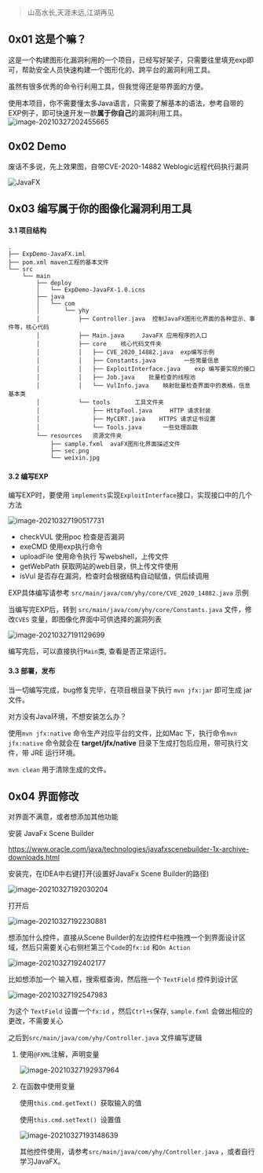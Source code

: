 

>   山高水长,天涯未远,江湖再见

## 0x01 这是个嘛？

这是一个构建图形化漏洞利用的一个项目，已经写好架子，只需要往里填充exp即可，帮助安全人员快速构建一个图形化的、跨平台的漏洞利用工具。

虽然有很多优秀的命令行利用工具，但我觉得还是带界面的方便。

使用本项目，你不需要懂太多Java语言，只需要了解基本的语法，参考自带的EXP例子，即可快速开发一款**属于你自己**的漏洞利用工具。![image-20210327202455665](../../../Desktop/images/image-20210327202455665.png)

## 0x02 Demo

废话不多说，先上效果图，自带CVE-2020-14882 Weblogic远程代码执行漏洞

![JavaFX](https://cdn.jsdelivr.net/gh/yhy0/PicGoImg@master/JavaFX/20210327184310.gif)

## 0x03 编写属于你的图像化漏洞利用工具

#### 3.1 项目结构

```apl
.
├── ExpDemo-JavaFX.iml
├── pom.xml	maven工程的基本文件
└── src	
    └── main
        ├── deploy
        │   └── ExpDemo-JavaFX-1.0.icns
        ├── java
        │   └── com
        │       └── yhy
        │           ├── Controller.java	 控制JavaFX图形化界面的各种显示、事件等，核心代码
        │           ├── Main.java     JavaFX 应用程序的入口
        │           ├── core    核心代码文件夹
        │           │   ├── CVE_2020_14882.java	 exp编写示例
        │           │   ├── Constants.java		  一些常量信息
        │           │   ├── ExploitInterface.java	 exp 编写要实现的接口
        │           │   ├── Job.java	批量检查的线程池
        │           │   └── VulInfo.java    映射批量检查界面中的表格，信息基本类
        │           └── tools		工具文件夹
        │               ├── HttpTool.java     HTTP 请求封装
        │               ├── MyCERT.java    HTTPS 请求证书设置
        │               └── Tools.java	    一些处理函数
        └── resources	资源文件夹
            ├── sample.fxml	 avaFX图形化界面描述文件
            ├── sec.png
            └── weixin.jpg
```



#### 3.2 编写EXP

编写EXP时，要使用 `implements`实现`ExploitInterface`接口，实现接口中的几个方法

![image-20210327190517731](https://gitee.com/yhy0/pic-go-img/raw/master/WX/20210327194809.png)

-   checkVUL		使用poc 检查是否漏洞
-   exeCMD          使用exp执行命令
-   uploadFile        使用命令执行 写webshell，上传文件
-   getWebPath     获取网站的web目录，供上传文件使用
-   isVul                是否存在漏洞，检查时会根据结构自动赋值，供后续调用

EXP具体编写请参考 `src/main/java/com/yhy/core/CVE_2020_14882.java` 示例

当编写完EXP后，转到 `src/main/java/com/yhy/core/Constants.java` 文件，修改`CVES` 变量，即图像化界面中可供选择的漏洞列表

![image-20210327191129699](https://gitee.com/yhy0/pic-go-img/raw/master/WX/20210327194816.png)

编写完后，可以直接执行`Main`类, 查看是否正常运行。

#### 3.3 部署，发布

当一切编写完成，bug修复完毕，在项目根目录下执行 `mvn jfx:jar` 即可生成 jar文件。

对方没有Java环境，不想安装怎么办？

使用`mvn jfx:native` 命令生产对应平台的文件，比如Mac 下，执行命令`mvn jfx:native` 命令就会在 **target/jfx/native** 目录下生成打包后应用，带可执行文件，带 JRE 运行环境。

 `mvn clean` 用于清除生成的文件。

## 0x04 界面修改

对界面不满意，或者想添加其他功能

安装 JavaFx Scene Builder

https://www.oracle.com/java/technologies/javafxscenebuilder-1x-archive-downloads.html

安装完，在IDEA中右键打开(设置好JavaFx Scene Builder的路径)

![image-20210327192030204](https://gitee.com/yhy0/pic-go-img/raw/master/WX/20210327194824.png)

打开后

![image-20210327192230881](https://gitee.com/yhy0/pic-go-img/raw/master/WX/20210327194835.png)

想添加什么控件，直接从Scene Builder的左边控件栏中拖拽一个到界面设计区域，然后只需要关心右侧栏第三个`Code`的`fx:id` 和` On Action ` 

![image-20210327192402177](https://gitee.com/yhy0/pic-go-img/raw/master/WX/20210327194840.png)

比如想添加一个 输入框，搜索框查询，然后拖一个 `TextField` 控件到设计区

![image-20210327192547983](https://gitee.com/yhy0/pic-go-img/raw/master/WX/20210327194844.png)

为这个 `TextField` 设置一个`fx:id` ，然后`Ctrl+s`保存,  `sample.fxml` 会做出相应的更改，不需要关心

之后到`src/main/java/com/yhy/Controller.java` 文件编写逻辑

1.  使用`@FXML`注解，声明变量

    ![image-20210327192937964](https://gitee.com/yhy0/pic-go-img/raw/master/WX/20210327194848.png)

    

2.  在函数中使用变量

    使用`this.cmd.getText() `获取输入的值

    使用`this.cmd.setText() `设置值

    ![image-20210327193148639](https://gitee.com/yhy0/pic-go-img/raw/master/WX/20210327194852.png)

    其他控件使用，请参考`src/main/java/com/yhy/Controller.java` ，或者自行学习JavaFX。













